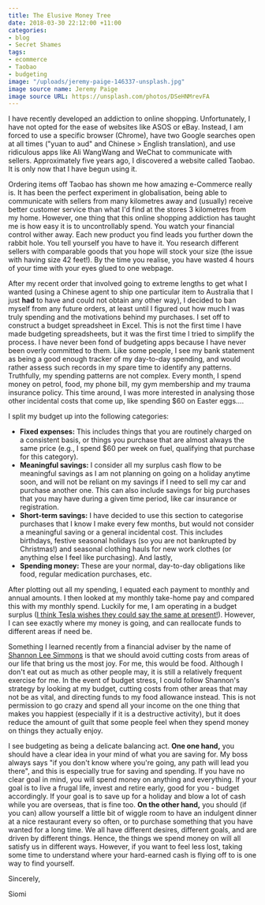 ```yaml
---
title: The Elusive Money Tree
date: 2018-03-30 22:12:00 +11:00
categories:
- blog
- Secret Shames
tags:
- ecommerce
- Taobao
- budgeting
image: "/uploads/jeremy-paige-146337-unsplash.jpg"
image source name: Jeremy Paige
image source URL: https://unsplash.com/photos/DSeHNMrevFA
---
```


I have recently developed an addiction to online shopping. Unfortunately, I have not opted for the ease of websites like ASOS or eBay. Instead, I am forced to use a specific browser (Chrome), have two Google searches open at all times ("yuan to aud" and Chinese > English translation), and use ridiculous apps like Ali WangWang and WeChat to communicate with sellers. Approximately five years ago, I discovered a website called Taobao. It is only now that I have begun using it.

Ordering items off Taobao has shown me how amazing e-Commerce really is. It has been the perfect experiment in globalisation, being able to communicate with sellers from many kilometres away and (usually) receive better customer service than what I'd find at the stores 3 kilometres from my home. However, one thing that this online shopping addiction has taught me is how easy it is to uncontrollably spend. You watch your financial control wither away. Each new product you find leads you further down the rabbit hole. You tell yourself you have to have it. You research different sellers with comparable goods that you hope will stock your size (the issue with having size 42 feet!). By the time you realise, you have wasted 4 hours of your time with your eyes glued to one webpage. 

After my recent order that involved going to extreme lengths to get what I wanted (using a Chinese agent to ship one particular item to Australia that I just **had** to have and could not obtain any other way), I decided to ban myself from any future orders, at least until I figured out how much I was truly spending and the motivations behind my purchases. I set off to construct a budget spreadsheet in Excel. This is not the first time I have made budgeting spreadsheets, but it was the first time I tried to simplify the process. I have never been fond of budgeting apps because I have never been overly committed to them. Like some people, I see my bank statement as being a good enough tracker of my day-to-day spending, and would rather assess such records in my spare time to identify any patterns. Truthfully, my spending patterns are not complex. Every month, I spend money on petrol, food, my phone bill, my gym membership and my trauma insurance policy. This time around, I was more interested in analysing those other incidental costs that come up, like spending $60 on Easter eggs....

I split my budget up into the following categories:
* **Fixed expenses:** This includes things that you are routinely charged on a consistent basis, or things you purchase that are almost always the same price (e.g., I spend $60 per week on fuel, qualifying that purchase for this category).
* **Meaningful savings:** I consider all my surplus cash flow to be meaningful savings as I am not planning on going on a holiday anytime soon, and will not be reliant on my savings if I need to sell my car and purchase another one.  This can also include savings for big purchases that you may have during a given time period, like car insurance or registration.
* **Short-term savings:** I have decided to use this section to categorise purchases that I know I make every few months, but would not consider a meaningful saving or a general incidental cost. This includes birthdays, festive seasonal holidays (so you are not bankrupted by Christmas!) and seasonal clothing hauls for new work clothes (or anything else I feel like purchasing). And lastly,
* **Spending money:** These are your normal, day-to-day obligations like food, regular medication purchases, etc.

After plotting out all my spending, I equated each payment to monthly and annual amounts. I then looked at my monthly take-home pay and compared this with my monthly spend. Luckily for me, I am operating in a budget surplus ([I think Tesla wishes they could say the same at present!](https://www.marketwatch.com/story/moodys-downgrades-tesla-debt-to-b3-fearing-liquidity-pressure-2018-03-27)). However, I can see exactly where my money is going, and can reallocate funds to different areas if need be.

Something I learned recently from a financial adviser by the name of [Shannon Lee Simmons](http://www.shannonleesimmons.com) is that we should avoid cutting costs from areas of our life that bring us the most joy. For me, this would be food. Although I don't eat out as much as other people may, it is still a relatively frequent exercise for me. In the event of budget stress, I could follow Shannon's strategy by looking at my budget, cutting costs from other areas that may not be as vital, and directing funds to my food allowance instead. This is not permission to go crazy and spend all your income on the one thing that makes you happiest (especially if it is a destructive activity), but it does reduce the amount of guilt that some people feel when they spend money on things they actually enjoy.

I see budgeting as being a delicate balancing act. **One one hand,** you should have a clear idea in your mind of what you are saving for. My boss always says "if you don't know where you're going, any path will lead you there", and this is especially true for saving and spending. If you have no clear goal in mind, you will spend money on anything and everything. If your goal is to live a frugal life, invest and retire early, good for you - budget accordingly. If your goal is to save up for a holiday and blow a lot of cash while you are overseas, that is fine too. **On the other hand,** you should (if you can) allow yourself a little bit of wiggle room to have an indulgent dinner at a nice restaurant every so often, or to purchase something that you have wanted for a long time. We all have different desires, different goals, and are driven by different things. Hence, the things we spend money on will all satisfy us in different ways. However, if you want to feel less lost, taking some time to understand where your hard-earned cash is flying off to is one way to find yourself. 

Sincerely,

Siomi